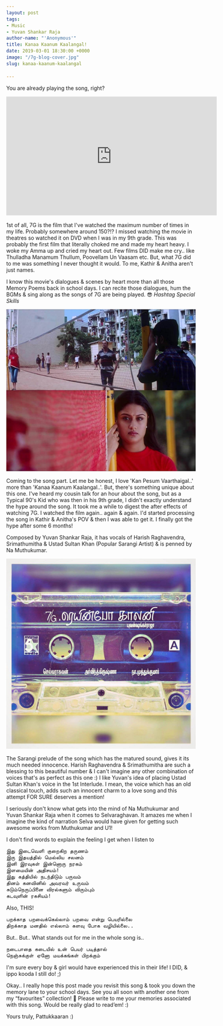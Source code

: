 ```yaml
---
layout: post
tags:
- Music
- Yuvan Shankar Raja
author-name: "'Anonymous'"
title: Kanaa Kaanum Kaalangal!
date: 2019-03-01 18:30:00 +0000
image: "/7g-blog-cover.jpg"
slug: kanaa-kaanum-kaalangal

---
```

You are already playing the song, right?

<iframe width="560" height="315" src="https://www.youtube-nocookie.com/embed/Os9DFam-N2g" frameborder="0" allow="accelerometer; autoplay; encrypted-media; gyroscope; picture-in-picture" allowfullscreen></iframe><br>

1st of all, 7G is the film that I've watched the maximum number of times in my life. Probably somewhere around 150?!? I missed watching the movie in theatres so watched it on DVD when I was in my 9th grade. This was probably the first film that literally choked me and made my heart heavy. I woke my Amma up and cried my heart out. Few films DID make me cry.. like Thulladha Manamum Thullum, Poovellam Un Vaasam etc. But, what 7G did to me was something I never thought it would. To me, Kathir & Anitha aren't just names.

I know this movie's dialogues & scenes by heart more than all those Memory Poems back in school days. I can recite those dialogues, hum the BGMs & sing along as the songs of 7G are being played. 😎 _Hashtag Special Skills_

![](/img/7g-blog-inline.jpg)

Coming to the song part. Let me be honest, I love 'Kan Pesum Vaarthaigal..' more than 'Kanaa Kaanum Kaalangal..'. But, there's something unique about this one. I've heard my cousin talk for an hour about the song, but as a Typical 90's Kid who was then in his 9th grade, I didn't exactly understand the hype around the song. It took me a while to digest the after effects of watching 7G. I watched the film again.. again & again. I'd started processing the song in Kathir & Anitha's POV & then I was able to get it. I finally got the hype after some 6 months!

Composed by Yuvan Shankar Raja, it has vocals of Harish Raghavendra, Srimathumitha & Ustad Sultan Khan (Popular Sarangi Artist) & is penned by Na Muthukumar.

![](/img/7g-blog-cassette.jpg)

The Sarangi prelude of the song which has the matured sound, gives it its much needed innocence. Harish Raghavendra & Srimathumitha are such a blessing to this beautiful number & I can't imagine any other combination of voices that's as perfect as this one :) I like Yuvan's idea of placing Ustad Sultan Khan's voice in the 1st Interlude. I mean, the voice which has an old classical touch, adds such an innocent charm to a love song and this attempt FOR SURE deserves a mention!

I seriously don't know what gets into the mind of Na Muthukumar and Yuvan Shankar Raja when it comes to Selvaraghavan. It amazes me when I imagine the kind of narration Selva would have given for getting such awesome works from Muthukumar and U1!

I don't find words to explain the feeling I get when I listen to

<pre>
இது இடைவெளி குறைகிற தருணம்
இரு இதயத்தில் மெல்லிய சலனம்
இனி இரவுகள் இன்னொரு நரகம்
இளமையின் அதிசயம்!
இது கத்தியில் நடந்திடும் பருவம்
தினம் கனவினில் அவரவர் உருவம்
சுடும்நெருப்பினை விரல்களும் விரும்பும்
கடவுளின் ரகசியம்!
</pre>

Also, THIS!

<pre>
பறக்காத பறவைக்கெல்லாம் பறவை என்று பெயரில்லை
திறக்காத மனதில் எல்லாம் களவு போக வழியில்லை..
</pre>

But.. But.. What stands out for me in the whole song is..

<pre>
நடைபாதை கடையில் உன் பெயர் படித்தால்
நெஞ்சுக்குள் ஏனோ மயக்கங்கள் பிறக்கும்
</pre>

I'm sure every boy & girl would have experienced this in their life! I DID, & ippo kooda I still do! ;)

Okay.. I really hope this post made you revisit this song & took you down the memory lane to your school days. See you all soon with another one from my “favourites” collection! 🙂 Please write to me your memories associated with this song. Would be really glad to read’em! :)

Yours truly, Pattukkaaran :)